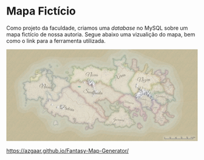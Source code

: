 # Mapa Fictício

Como projeto da faculdade, criamos uma *database* no MySQL sobre um mapa fictício de nossa autoria.
Segue abaixo uma vizualição do mapa, bem como o link para a ferramenta utilizada.

![imagem do mapa](https://raw.githubusercontent.com/lfzinho/projeto-de-BD/master/imagem_mapa.png)

https://azgaar.github.io/Fantasy-Map-Generator/
